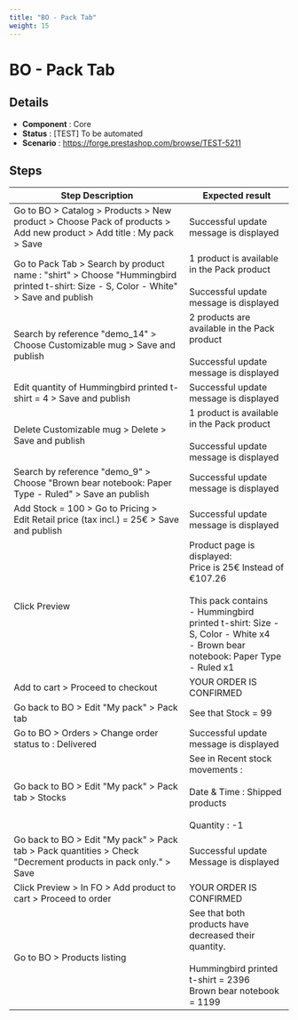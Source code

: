 ```yaml
---
title: "BO - Pack Tab"
weight: 15
---
```


# BO - Pack Tab
## Details
* **Component** : Core
* **Status** : [TEST] To be automated
* **Scenario** : https://forge.prestashop.com/browse/TEST-5211

## Steps
| Step Description | Expected result |
| ----- | ----- |
| Go to BO > Catalog > Products > New product > Choose Pack of products > Add new product > Add title : My pack > Save | Successful update message is displayed |
| Go to Pack Tab > Search by product name : "shirt" > Choose "Hummingbird printed t-shirt: Size - S, Color - White" > Save and publish | 1 product is available in the Pack product<br><br>Successful update message is displayed |
| Search by reference "demo_14" > Choose Customizable mug > Save and publish | 2 products are available in the Pack product<br><br>Successful update message is displayed |
| Edit quantity of Hummingbird printed t-shirt = 4 > Save and publish | Successful update message is displayed |
| Delete Customizable mug > Delete > Save and publish | 1 product is available in the Pack product<br><br>Successful update message is displayed |
| Search by reference "demo_9" > Choose "Brown bear notebook: Paper Type - Ruled" > Save an publish | Successful update message is displayed |
| Add Stock = 100 > Go to Pricing > Edit Retail price (tax incl.) = 25€ > Save and publish | Successful update message is displayed |
| Click Preview | Product page is displayed:<br>Price is 25€ Instead of €107.26<br><br>This pack contains<br> - Hummingbird printed t-shirt: Size - S, Color - White x4<br> - Brown bear notebook: Paper Type - Ruled x1 |
| Add to cart > Proceed to checkout | YOUR ORDER IS CONFIRMED |
| Go back to BO > Edit "My pack" > Pack tab | See that Stock = 99 |
| Go to BO > Orders > Change order status to : Delivered | Successful update message is displayed |
| Go back to BO > Edit "My pack" > Pack tab > Stocks | See in Recent stock movements :<br><br>Date & Time : Shipped products<br><br>Quantity : -1 |
| Go back to BO > Edit "My pack" > Pack tab > Pack quantities > Check "Decrement products in pack only." > Save | Successful update Message is displayed |
| Click Preview > In FO > Add product to cart > Proceed to order | YOUR ORDER IS CONFIRMED |
| Go to BO > Products listing | See that both products have decreased their quantity.<br><br>Hummingbird printed t-shirt = 2396<br>Brown bear notebook = 1199 |
